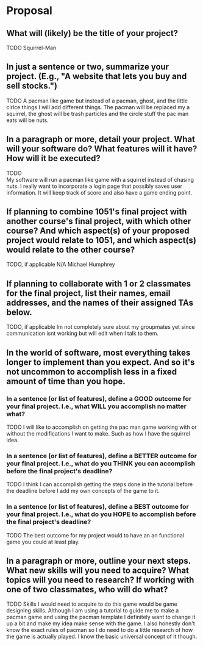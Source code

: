 # Proposal

## What will (likely) be the title of your project?

TODO  Squirrel-Man

## In just a sentence or two, summarize your project. (E.g., "A website that lets you buy and sell stocks.")

TODO  A pacman like game but instead of a pacman, ghost, and the little cirlce things I will add different things. The pacman will be replaced my a squirrel, the ghost will be trash particles and the circle stuff the pac man eats will be nuts.

## In a paragraph or more, detail your project. What will your software do? What features will it have? How will it be executed?

TODO   
My software will run a pacman like game with a squirrel instead of chasing nuts. I really want to incorporate a login page that possibly saves user information. It will keep track of score and also have a game ending point. 
## If planning to combine 1051's final project with another course's final project, with which other course? And which aspect(s) of your proposed project would relate to 1051, and which aspect(s) would relate to the other course?

TODO, if applicable N/A Michael Humphrey 

## If planning to collaborate with 1 or 2 classmates for the final project, list their names, email addresses, and the names of their assigned TAs below.

TODO, if applicable  Im not completely sure about my groupmates yet since communication isnt working but will edit when I talk to them.

## In the world of software, most everything takes longer to implement than you expect. And so it's not uncommon to accomplish less in a fixed amount of time than you hope. 

### In a sentence (or list of features), define a GOOD outcome for your final project. I.e., what WILL you accomplish no matter what?

TODO I will like to accomplish on getting the pac man game working with or without the modifications I want to make. Such as how I have the squirrel idea.

### In a sentence (or list of features), define a BETTER outcome for your final project. I.e., what do you THINK you can accomplish before the final project's deadline?

TODO 
I think I can accomplish getting the steps done in the tutorial before the deadline before I add my own concepts of the game to it.


### In a sentence (or list of features), define a BEST outcome for your final project. I.e., what do you HOPE to accomplish before the final project's deadline?

TODO The best outcome for my project would to have an an functional game you could at least play. 

## In a paragraph or more, outline your next steps. What new skills will you need to acquire? What topics will you need to research? If working with one of two classmates, who will do what?

TODO  Skills I would need to acquire to do this game would be game designing skills. Although I am using a tutorial to guide me to make a pacman game and using the pacman template I definitely want to change it up a bit and make my idea make sense with the game. I also honestly don't know the exact rules of pacman so I do need to do a little research of how the game is actually played. I know the basic universal concept of it though.
